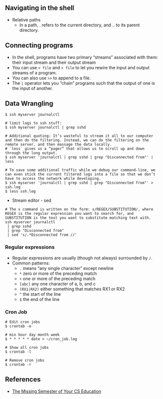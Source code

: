 ## Navigating in the shell
* Relative paths
    * In a path, . refers to the current directory, and .. to its parent directory.
## Connecting programs
* In the shell, programs have two primary “streams” associated with them: their input stream and their output stream
* You can use `< file` and `> file` to let you rewire the input and output streams of a program.
* You can also use `>>` to append to a file.
* The `|` operator lets you “chain” programs such that the output of one is the input of another.
## Data Wrangling
```sbtshell
$ ssh myserver journalctl

# limit logs to ssh stuff:
$ ssh myserver journalctl | grep sshd

# Additional quoting: It’s wasteful to stream it all to our computer and then do the filtering. Instead, we can do the filtering on the remote server, and then massage the data locally. 
# `less` gives us a “pager” that allows us to scroll up and down through the long output. 
$ ssh myserver 'journalctl | grep sshd | grep "Disconnected from"' | less

# To save some additional traffic while we debug our command-line, we can even stick the current filtered logs into a file so that we don’t have to access the network while developing.
$ ssh myserver 'journalctl | grep sshd | grep "Disconnected from"' > ssh.log
$ less ssh.log

```
* Stream editor - sed
```sbtshell
# The s command is written on the form: s/REGEX/SUBSTITUTION/, where REGEX is the regular expression you want to search for, and SUBSTITUTION is the text you want to substitute matching text with.
ssh myserver journalctl
 | grep sshd
 | grep "Disconnected from"
 | sed 's/.*Disconnected from //'
```

### Regular expressions
*  Regular expressions are usually (though not always) surrounded by `/`.
* Common patterns:
    * `.` means “any single character” except newline
    * `*` zero or more of the preceding match
    * `+` one or more of the preceding match
    * `[abc]` any one character of a, b, and c
    * `(RX1|RX2)` either something that matches RX1 or RX2
    * `^` the start of the line
    * `$` the end of the line


### Cron Job
```sbtshell
# Edit cron jobs
$ crontab -e

# min hour day month week
$ * * * * * date > ~/cron_job.log

# Show all cron jobs 
$ crontab -l

# Remove cron jobs
$ crontab -r 

```

## References
* [The Missing Semester of Your CS Education](https://missing.csail.mit.edu/)